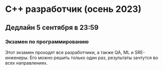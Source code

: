 # С++ разработчик (осень 2023)

## Дедлайн 5 сентября в 23:59

### Экзамен по программированию

Этот экзамен проходят все разработчики, а также QA, ML и SRE-инженеры. Его можно решить только один раз, результаты зачтутся во всех направлениях.
